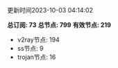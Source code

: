 更新时间2023-10-03 04:14:02

**总订阅: 73**
**总节点: 799**
**有效节点: 219**
- v2ray节点: 194
- ss节点: 9
- trojan节点: 16
